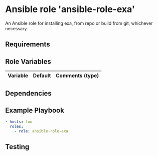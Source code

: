 # Ansible role 'ansible-role-exa'

An Ansible role for installing exa, from repo or build from git, whichever necessary.

## Requirements

## Role Variables
| Variable		| Default		| Comments (type) |
| :---			| :---			| :---		  |

## Dependencies

## Example Playbook
```Yaml
- hosts: foo
  roles:
    - role: ansible-role-exa
```

## Testing
